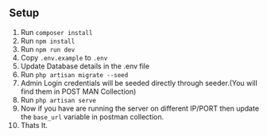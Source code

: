 ## Setup
1. Run `composer install`
2. Run `npm install`
3. Run `npm run dev`
4. Copy `.env.example` to `.env`
5. Update Database details in the .env file
6. Run `php artisan migrate --seed`
7. Admin Login credentials will be seeded directly through seeder.(You will find them in POST MAN Collection)
8. Run `php artisan serve`
9. Now if you have are running the server on different IP/PORT then update the `base_url` variable in postman collection.
10. Thats It.
